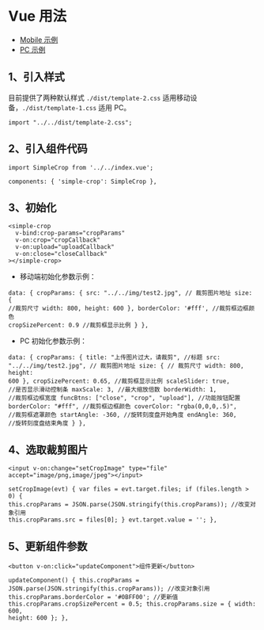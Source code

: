 # Vue 用法

- [Mobile 示例](https://newbieyoung.github.io/Simple-Crop/examples/vue/test-2.html)
- [PC 示例](https://newbieyoung.github.io/Simple-Crop/examples/vue/test-1.html)

## 1、引入样式

目前提供了两种默认样式 `./dist/template-2.css` 适用移动设备，`./dist/template-1.css` 适用 PC。

```vue
import "../../dist/template-2.css";
```

## 2、引入组件代码

```vue
import SimpleCrop from '../../index.vue';
```

```vue
components: { 'simple-crop': SimpleCrop },
```

## 3、初始化

```vue
<simple-crop
  v-bind:crop-params="cropParams"
  v-on:crop="cropCallback"
  v-on:upload="uploadCallback"
  v-on:close="closeCallback"
></simple-crop>
```

- 移动端初始化参数示例：

```vue
data: { cropParams: { src: "../../img/test2.jpg", // 裁剪图片地址 size: {
//裁剪尺寸 width: 800, height: 600 }, borderColor: '#fff', //裁剪框边框颜色
cropSizePercent: 0.9 //裁剪框显示比例 } },
```

- PC 初始化参数示例：

```vue
data: { cropParams: { title: "上传图片过大，请裁剪", //标题 src:
"../../img/test2.jpg", // 裁剪图片地址 size: { // 裁剪尺寸 width: 800, height:
600 }, cropSizePercent: 0.65, //裁剪框显示比例 scaleSlider: true,
//是否显示滑动控制条 maxScale: 3, //最大缩放倍数 borderWidth: 1,
//裁剪框边框宽度 funcBtns: ["close", "crop", "upload"], //功能按钮配置
borderColor: "#fff", //裁剪框边框颜色 coverColor: "rgba(0,0,0,.5)",
//裁剪框遮罩颜色 startAngle: -360, //旋转刻度盘开始角度 endAngle: 360,
//旋转刻度盘结束角度 } },
```

## 4、选取裁剪图片

```vue
<input v-on:change="setCropImage" type="file" accept="image/png,image/jpeg"></input>
```

```vue
setCropImage(evt) { var files = evt.target.files; if (files.length > 0) {
this.cropParams = JSON.parse(JSON.stringify(this.cropParams)); //改变对象引用
this.cropParams.src = files[0]; } evt.target.value = ''; },
```

## 5、更新组件参数

```vue
<button v-on:click="updateComponent">组件更新</button>
```

```vue
updateComponent() { this.cropParams =
JSON.parse(JSON.stringify(this.cropParams)); //改变对象引用
this.cropParams.borderColor = '#0BFF00'; //更新值
this.cropParams.cropSizePercent = 0.5; this.cropParams.size = { width: 600,
height: 600 }; },
```
